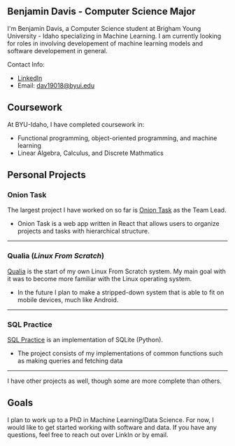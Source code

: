 ## Benjamin Davis - Computer Science Major
I'm Benjamin Davis, a Computer Science student at Brigham Young University - Idaho specializing in Machine Learning. I am currently looking for roles in involving developement of machine learning models and software developement in general.

Contact Info:
- [LinkedIn](https://www.linkedin.com/in/ben-yj-davis/)
- Email: dav19018@byui.edu

## Coursework
At BYU-Idaho, I have completed coursework in:
- Functional programming, object-oriented programming, and machine learning
- Linear Algebra, Calculus, and Discrete Mathmatics

## Personal Projects
### **Onion Task**
The largest project I have worked on so far is [Onion Task](https://github.com/garrettstanger/OnionTask) as the Team Lead.
- Onion Task is a web app written in React that allows users to organize projects and tasks with hierarchical structure.
---
### **Qualia (_Linux From Scratch_)**
[Qualia](https://github.com/Dbenjamy/Qualia) is the start of my own Linux From Scratch system. My main goal with it was to become more familiar with the Linux operating system.
- In the future I plan to make a stripped-down system that is able to fit on mobile devices, much like Android.
---
### **SQL Practice**
[SQL Practice](https://github.com/Dbenjamy/SQL-practice) is an implementation of SQLite (Python).
- The project consists of my implementations of common functions such as making queries and fetching data
---
I have other projects as well, though some are more complete than others.

## Goals
I plan to work up to a PhD in Machine Learning/Data Science. For now, I would like to get started working with software and data. If you have any questions, feel free to reach out over LinkIn or by email.
